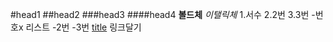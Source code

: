 #head1
##head2
###head3
####head4
**볼드체**
*이탤릭체*
1.서수
2.2번
3.3번
-번호x 리스트
-2번
-3번
[title](https://colab.research.google.com/drive/1unFvdj7vD0RR6rVefUloO76uHNpoZAzO#scrollTo=L6sMwE81PNVC) 링크달기



